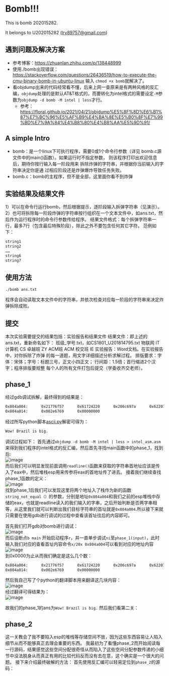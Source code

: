 # Bomb!!!
This is bomb 202015282.

<!-- It belongs to 202015282 (dqwang@hust.edu.cn) -->
It belongs to U202015282 (lry89757@gmail.com)

## 遇到问题及解决方案
* 参考博客：https://zhuanlan.zhihu.com/p/138448999
* 使用./bomb出现错误：https://stackoverflow.com/questions/26436519/how-to-execute-the-cmu-binary-bomb-in-ubuntu-linux
    输入 `chmod +x bomb`就解决了。
* 看objdump出来的代码经常看不懂，后来上网一查原来是有两种风格的反汇编，`objdump`处理的是默认AT&T格式的，而要转化为intel格式的需要设定`-M`参数为`objdump -d bomb -M intel | less`才行。
  * 参考：https://floral.github.io/2021/04/21/objdump%E5%8F%8D%E6%B1%87%E7%BC%96%E5%AF%B9%E4%BA%8E%E5%B0%8F%E7%99%BD%E7%9A%84%E4%B8%80%E4%B8%AA%E5%9D%91/

## A simple Intro

* bomb：是一个linux下可执行程序，需要0或1个命令行参数（详见
                  bomb.c源文件中的main()函数）。如果运行时不指定参数，
                  则该程序打印出欢迎信息后，期待你按行输入每一阶段用来
                  拆除炸弹的字符串，并根据你当前输入的字符串决定你是通
                  过相应阶段还是炸弹爆炸导致任务失败。
* bomb.c：bomb的主程序，但不是全部，这里面你看不到炸弹

## 实验结果及结果文件
1）可以在命令行运行bomb，然后根据提示，逐阶段输入拆弹字符串（见演示）。
2）也可将拆除每一阶段炸弹的字符串按行组织在一个文本文件中，如ans.txt，然后作为运行程序时的命令行参数传给程序。
结果文件格式：每个拆弹字符串一行，最多7行（包含最后特殊阶段），除此之外不要包含任何其它字符。
范例如下：             
```sh
string1
string2
……
string6
string7
```

## 使用方法
```sh
./bomb ans.txt
```
程序会自动读取文本文件中的字符串，并依次检查对应每一阶段的字符串来决定炸弹拆除成败。

## 提交
本次实验需要提交的结果包括：实验报告和结果文件
结果文件：即上述的ans.txt，重新命名如下：
                  班级_学号.txt，如CS1801_U201814795.txt
     物联网 IT  计算机 CS   卓越班  ZY   ACM班  ACM  校交班 IE
实验报告：Word文档。在实验报告中，对你拆除了炸弹
                     的每一道题，用文字详细描述分析求解过程。
          排版要求：字体：宋体；字号：标题三号，正文小四正文；
                             行间距：1.5倍；首行缩进2个汉字；程序排版要规整
每个人的所有文件打包后提交（学委收齐交老师）。  


## phase_1
经过gdb调试拆解，最终得到的结果是：
```sh
0x804a004:      0x21776f57      0x61724220      0x206c697a      0x62207369
0x804a014:      0x002e6769      0x00000000
```
经过所写python脚本[ascii.py](./ascii.py)解密可得为：
```sh
Wow! Brazil is big.
```
调试过程如下：
首先通过`objdump -d bomb -M intel | less > intel_asm.asm`来得到我们程序的intel格式的反汇编，然后首先寻找main函数中的phase_1，找到后:
<br>
![image](https://user-images.githubusercontent.com/77330637/171866841-836e485f-d84c-4a4d-88c4-843af6d10962.png)
<br>
而后我们可以明显发现前面调用`readline()`函数来获取的字符串首地址应该是传入了eax中，然后堆栈esp用来传参将eax的首地址传了进去。
接着我们继续查找phase_1函数的定义：
<br>
![image](https://user-images.githubusercontent.com/77330637/171867595-eed00b77-1c18-4cec-b741-d8f3d3f93ceb.png)
<br>
找到phase_1后我们可以发现这里将两个地址入了栈作为新的函数`string_not_equal（）`的参数，分别是地址`0x804a004`和我们之前的esp堆栈中存储的eax，也就是readline读入的我们输入的字串，之后开始判断是否两字串相等，从这里我们就可以判断出我们目标字符串的首址就是`0x804a004`.所以接下来就只需要在使用gdb进行调试的过程中查看该首址往后的内容即可。

首先我们打开gdb对bomb进行调试：
<br>
![image](https://user-images.githubusercontent.com/77330637/171869229-17ea5cbe-8c08-4366-a650-1fb977833173.png)
<br>
而后设断点`b main` 开始启动程序`r`，并一直单步调试`ni`至`phase_1(input)`，此时输入我们对应的查看首址内容命令`x/20x 0x804a004`可以看到对应的地址内容
<br>
![image](https://user-images.githubusercontent.com/77330637/171869102-9b7536a6-59ad-46d1-9369-87a9c923309f.png)
<br>
到0x0000为止从而我们确定是这么几个数：
```sh
0x804a004:      0x21776f57      0x61724220      0x206c697a      0x62207369
0x804a014:      0x002e6769      0x00000000
```
然后我自己写了个python的翻译脚本用来翻译这几块内容：
<br>
![image](https://user-images.githubusercontent.com/77330637/171869728-790a504b-e7e4-4b09-ad15-ec41ffe12346.png)
<br>
经过翻译可得结果为：
<br>
![image](https://user-images.githubusercontent.com/77330637/171869825-c01ee3f9-a20a-4eb9-bd38-a725be721e55.png)
<br>

故我们的phase_1的ans为`Wow! Brazil is big.`
然后我们看第二关：


## phase_2

这一关教会了我不要陷入esp的堆栈等存储空间不放，因为这些东西容易让人陷入细节从而不能够真正去理会重要的东西。
我最初为了看懂phase_2而开始阅读每一行源码，结果感觉这些空间分配很奇怪从而陷入了这些空间分配参数传递的小细节中没法脱身从而真正有用的比较代码反而没有去在意，这个确实是一个很大的问题。
接下来介绍最终破解的方法：
首先使用反汇编可以轻易定位到`phase_2`的源码：














